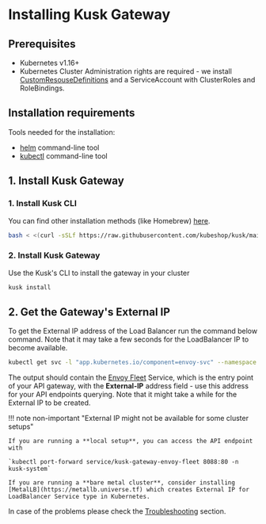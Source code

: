# Installing Kusk Gateway

## Prerequisites

- Kubernetes v1.16+
- Kubernetes Cluster Administration rights are required - we 
  install [CustomResouseDefinitions](https://kubernetes.io/docs/concepts/extend-kubernetes/api-extension/custom-resources/#customresourcedefinitions) 
  and a ServiceAccount with ClusterRoles and RoleBindings.

## Installation requirements

Tools needed for the installation:

- [helm](https://helm.sh/docs/intro/install/) command-line tool
- [kubectl](https://kubernetes.io/docs/tasks/tools/) command-line tool

## 1. Install Kusk Gateway
### 1. Install Kusk CLI 

You can find other installation methods (like Homebrew) [here](../../reference/kusk-cli/#installation).

```sh
bash < <(curl -sSLf https://raw.githubusercontent.com/kubeshop/kusk/main/scripts/install.sh)
```

### 2. Install Kusk Gateway

Use the Kusk's CLI to install the gateway in your cluster

```sh
kusk install
```

## 2. Get the Gateway's External IP

To get the External IP address of the Load Balancer run the command below command. Note that it may take a few seconds for the LoadBalancer IP to become available.

```sh
kubectl get svc -l "app.kubernetes.io/component=envoy-svc" --namespace kusk-system
```

The output should contain the [Envoy Fleet](../customresources/envoyfleet) Service, which is the entry point of your API gateway, with the **External-IP** address field - use this address for your API endpoints querying. Note that it might take a while for the External IP to be created.

!!! note non-important "External IP might not be available for some cluster setups"

    If you are running a **local setup**, you can access the API endpoint with 
    
    `kubectl port-forward service/kusk-gateway-envoy-fleet 8088:80 -n kusk-system`

    If you are running a **bare metal cluster**, consider installing [MetalLB](https://metallb.universe.tf) which creates External IP for LoadBalancer Service type in Kubernetes.

In case of the problems please check the [Troubleshooting](../guides/troubleshooting.md) section.
